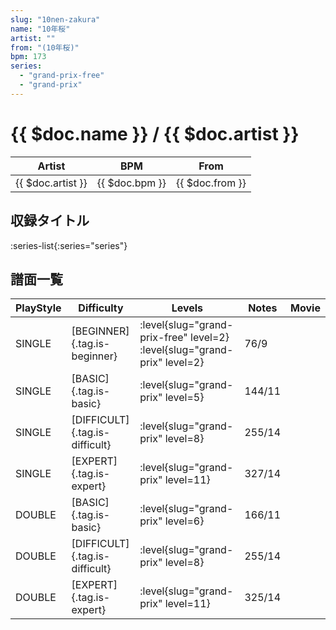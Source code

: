 ```yaml
---
slug: "10nen-zakura"
name: "10年桜"
artist: ""
from: "(10年桜)"
bpm: 173
series:
  - "grand-prix-free"
  - "grand-prix"
---
```


# {{ $doc.name }} / {{ $doc.artist }}

|Artist|BPM|From|
|------|---|----|
|{{ $doc.artist }}|{{ $doc.bpm }}|{{ $doc.from }}|

## 収録タイトル

:series-list{:series="series"}

## 譜面一覧

|PlayStyle|Difficulty|Levels|Notes|Movie|
|---------|----------|------|-----|-----|
|SINGLE|[BEGINNER]{.tag.is-beginner}|<div class="field is-grouped is-grouped-multiline"> :level{slug="grand-prix-free" level=2} :level{slug="grand-prix" level=2}</div>|76/9||
|SINGLE|[BASIC]{.tag.is-basic}|<div class="field is-grouped is-grouped-multiline"> :level{slug="grand-prix" level=5}</div>|144/11||
|SINGLE|[DIFFICULT]{.tag.is-difficult}|<div class="field is-grouped is-grouped-multiline"> :level{slug="grand-prix" level=8}</div>|255/14||
|SINGLE|[EXPERT]{.tag.is-expert}|<div class="field is-grouped is-grouped-multiline"> :level{slug="grand-prix" level=11}</div>|327/14||
|DOUBLE|[BASIC]{.tag.is-basic}|<div class="field is-grouped is-grouped-multiline"> :level{slug="grand-prix" level=6}</div>|166/11||
|DOUBLE|[DIFFICULT]{.tag.is-difficult}|<div class="field is-grouped is-grouped-multiline"> :level{slug="grand-prix" level=8}</div>|255/14||
|DOUBLE|[EXPERT]{.tag.is-expert}|<div class="field is-grouped is-grouped-multiline"> :level{slug="grand-prix" level=11}</div>|325/14||
